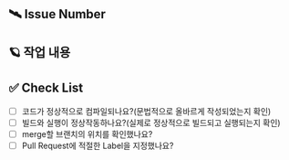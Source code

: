 ## 🛰️ Issue Number
<!-- close #이슈번호 -->

## 🪐 작업 내용
<!-- 작업내용 적어주세요. -->

## ✅ Check List
- [ ] 코드가 정상적으로 컴파일되나요?(문법적으로 올바르게 작성되었는지 확인)
- [ ] 빌드와 실행이 정상작동하나요?(실제로 정상적으로 빌드되고 실행되는지 확인)
- [ ] merge할 브랜치의 위치를 확인했나요?
- [ ] Pull Request에 적절한 Label을 지정했나요?
